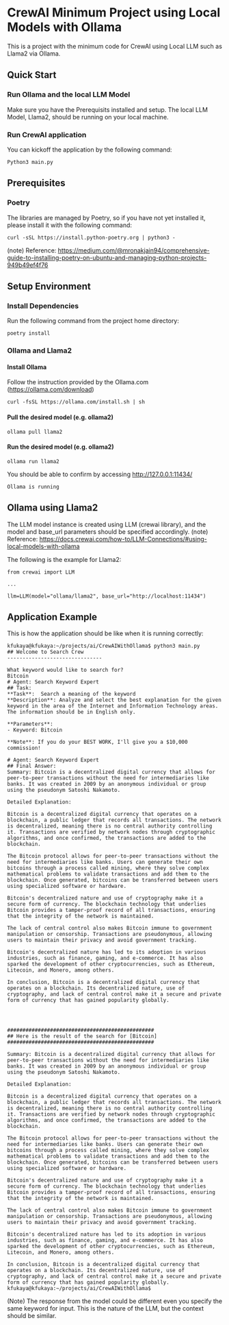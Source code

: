 # CrewAI Minimum Project using Local Models with Ollama
This is a project with the minimum code for CrewAI using Local LLM such as Llama2 via Ollama.

## Quick Start
### Run Ollama and the local LLM Model
Make sure you have the Prerequisits installed and setup. The local LLM Model, Llama2, should be running on your local machine.

### Run CrewAI application
You can kickoff the application by the following command:
```
Python3 main.py
``` 

## Prerequisites
### Poetry
The libraries are managed by Poetry, so if you have not yet installed it, please install it with the following command:
```
curl -sSL https://install.python-poetry.org | python3 -
```
(note) Reference: https://medium.com/@mronakjain94/comprehensive-guide-to-installing-poetry-on-ubuntu-and-managing-python-projects-949b49ef4f76


## Setup Environment
### Install Dependencies
Run the following command from the project home directory:
```
poetry install
```

### Ollama and Llama2
#### Install Ollama
Follow the instruction provided by the Ollama.com (https://ollama.com/download)

```(e.g. with Ubuntu)
curl -fsSL https://ollama.com/install.sh | sh
```

#### Pull the desired model (e.g. ollama2)
```
ollama pull llama2
```

#### Run the desired model (e.g. ollama2)
```
ollama run llama2
```
You should be able to confirm by accessing http://127.0.0.1:11434/
```(HTTP Response)
Ollama is running
```

## Ollama using Llama2
The LLM model instance is created using LLM (crewai library), and the model and base_url parameters should be specified accordingly.
(note) Reference: https://docs.crewai.com/how-to/LLM-Connections/#using-local-models-with-ollama

The following is the example for Llama2:
```
from crewai import LLM

...

llm=LLM(model="ollama/llama2", base_url="http://localhost:11434")
```

## Application Example
This is how the application should be like when it is running correctly:
```
kfukaya@kfukaya:~/projects/ai/CrewAIWithOllama$ python3 main.py
## Welcome to Search Crew
-------------------------------

What keyword would like to search for?
Bitcoin
# Agent: Search Keyword Expert
## Task:
**Task**:  Search a meaning of the keyword
**Description**: Analyze and select the best explanation for the given keyword in the area of the Internet and Information Technology areas. The information should be in English only.

**Parameters**:
- Keyword: Bitcoin

**Note**: If you do your BEST WORK, I'll give you a $10,000 commission!

# Agent: Search Keyword Expert
## Final Answer:
Summary: Bitcoin is a decentralized digital currency that allows for peer-to-peer transactions without the need for intermediaries like banks. It was created in 2009 by an anonymous individual or group using the pseudonym Satoshi Nakamoto.

Detailed Explanation:

Bitcoin is a decentralized digital currency that operates on a blockchain, a public ledger that records all transactions. The network is decentralized, meaning there is no central authority controlling it. Transactions are verified by network nodes through cryptographic algorithms, and once confirmed, the transactions are added to the blockchain.

The Bitcoin protocol allows for peer-to-peer transactions without the need for intermediaries like banks. Users can generate their own bitcoins through a process called mining, where they solve complex mathematical problems to validate transactions and add them to the blockchain. Once generated, bitcoins can be transferred between users using specialized software or hardware.

Bitcoin's decentralized nature and use of cryptography make it a secure form of currency. The blockchain technology that underlies Bitcoin provides a tamper-proof record of all transactions, ensuring that the integrity of the network is maintained.

The lack of central control also makes Bitcoin immune to government manipulation or censorship. Transactions are pseudonymous, allowing users to maintain their privacy and avoid government tracking.

Bitcoin's decentralized nature has led to its adoption in various industries, such as finance, gaming, and e-commerce. It has also sparked the development of other cryptocurrencies, such as Ethereum, Litecoin, and Monero, among others.

In conclusion, Bitcoin is a decentralized digital currency that operates on a blockchain. Its decentralized nature, use of cryptography, and lack of central control make it a secure and private form of currency that has gained popularity globally.




################################################
## Here is the result of the search for [Bitcoin]
################################################

Summary: Bitcoin is a decentralized digital currency that allows for peer-to-peer transactions without the need for intermediaries like banks. It was created in 2009 by an anonymous individual or group using the pseudonym Satoshi Nakamoto.

Detailed Explanation:

Bitcoin is a decentralized digital currency that operates on a blockchain, a public ledger that records all transactions. The network is decentralized, meaning there is no central authority controlling it. Transactions are verified by network nodes through cryptographic algorithms, and once confirmed, the transactions are added to the blockchain.

The Bitcoin protocol allows for peer-to-peer transactions without the need for intermediaries like banks. Users can generate their own bitcoins through a process called mining, where they solve complex mathematical problems to validate transactions and add them to the blockchain. Once generated, bitcoins can be transferred between users using specialized software or hardware.

Bitcoin's decentralized nature and use of cryptography make it a secure form of currency. The blockchain technology that underlies Bitcoin provides a tamper-proof record of all transactions, ensuring that the integrity of the network is maintained.

The lack of central control also makes Bitcoin immune to government manipulation or censorship. Transactions are pseudonymous, allowing users to maintain their privacy and avoid government tracking.

Bitcoin's decentralized nature has led to its adoption in various industries, such as finance, gaming, and e-commerce. It has also sparked the development of other cryptocurrencies, such as Ethereum, Litecoin, and Monero, among others.

In conclusion, Bitcoin is a decentralized digital currency that operates on a blockchain. Its decentralized nature, use of cryptography, and lack of central control make it a secure and private form of currency that has gained popularity globally.
kfukaya@kfukaya:~/projects/ai/CrewAIWithOllama$

```
(Note) The response from the model could be different even you specify the same keyword for input. This is the nature of the LLM, but the context should be similar.
